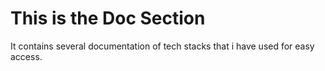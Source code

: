 # This is the Doc Section

It contains several documentation of tech stacks that i have used for easy access.